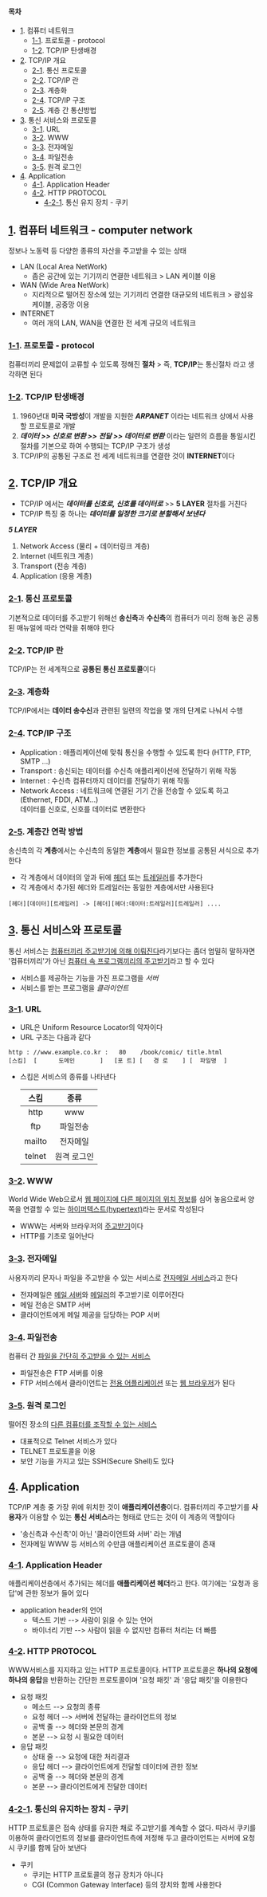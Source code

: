 #### 목차 <a id="toc"></a>
- [1](#1). 컴퓨터 네트워크
    - [1-1](#1-1). 프로토콜 - protocol
    - [1-2](#1-2). TCP/IP 탄생배경
- [2](#2). TCP/IP 개요
    - [2-1](#2-1). 통신 프로토콜
    - [2-2](#2-2). TCP/IP 란
    - [2-3](#2-3). 계층화
    - [2-4](#2-4). TCP/IP 구조
    - [2-5](#2-5). 계층 간 통신방법
- [3](#3). 통신 서비스와 프로토콜
    - [3-1](#3-1). URL
    - [3-2](#3-2). WWW
    - [3-3](#3-3). 전자메일
    - [3-4](#3-4). 파일전송
    - [3-5](#3-5). 원격 로그인
- [4](#4). Application
    - [4-1](#4-1). Application Header
    - [4-2](#4-2). HTTP PROTOCOL
        - [4-2-1](#4-2-1). 통신 유지 장치 - 쿠키

## [1](#toc). 컴퓨터 네트워크 - computer network <a id="1"></a>
정보나 노동력 등 다양한 종류의 자산을 주고받을 수 있는 상태

- LAN (Local Area NetWork)
    + 좁은 공간에 있는 기기끼리 연결한 네트워크 > LAN 케이블 이용
- WAN (Wide Area NetWork)
    + 지리적으로 떨어진 장소에 있는 기기끼리 연결한 대규모의 네트워크 > 광섬유 케이블, 공중망 이용
- INTERNET
    + 여러 개의 LAN, WAN을 연결한 전 세계 규모의 네트워크

### [1-1](#toc). 프로토콜 - protocol <a id="1-1"></a>
컴퓨터끼리 문제없이 교류할 수 있도록 정해진 **절차** > 즉, **TCP/IP**는 통신절차 라고 생각하면 된다

### [1-2](#toc). TCP/IP 탄생배경 <a id="1-2"></a>
1. 1960년대 **미국 국방성**이 개발을 지원한 ***ARPANET*** 이라는 네트워크 상에서 사용할 프로토콜로 개발  
2. ***데이터 >> 신호로 변환 >> 전달 >> 데이터로 변환*** 이라는 일련의 흐름을 통일시킨 절차를 기본으로 하여 수행되는 TCP/IP 구조가 생성  
3. TCP/IP의 공통된 구조로 전 세계 네트워크를 연결한 것이 **INTERNET**이다 


## [2](#toc). TCP/IP 개요 <a id="2"></a>
- TCP/IP 에서는 ***데이터를 신호로, 신호를 데이터로*** >> **5 LAYER** 절차를 거친다
- TCP/IP 특징 중 하나는 ***데이터를 일정한 크기로 분할해서 보낸다***

***5 LAYER***

1. Network Access (물리 + 데이터링크 계층)
2. Internet (네트워크 계층)
3. Transport (전송 계층)
4. Application (응용 계층)

### [2-1](#toc). 통신 프로토콜 <a id="2-1"></a>
기본적으로 데이터를 주고받기 위해선 **송신측**과 **수신측**의 컴퓨터가 미리 정해 놓은 공통된 매뉴얼에 따라 연락을 취해야 한다

### [2-2](#toc). TCP/IP 란 <a id="2-2"></a>
TCP/IP는 전 세계적으로 **공통된 통신 프로토콜**이다

### [2-3](#toc). 계층화 <a id="2-3"></a>
TCP/IP에서는 **데이터 송수신**과 관련된 일련의 작업을 몇 개의 단계로 나눠서 수행

### [2-4](#toc). TCP/IP 구조 <a id="2-4"></a>
- Application : 애플리케이션에 맞춰 통신을 수행할 수 있도록 한다 (HTTP, FTP, SMTP ...)
- Transport : 송신되는 데이터를 수신측 애플리케이션에 전달하기 위해 작동
- Internet : 수신측 컴퓨터까지 데이터를 전달하기 위해 작동
- Network Access : 네트워크에 연결된 기기 간을 전송할 수 있도록 하고(Ethernet, FDDI, ATM...)  
데이터를 신호로, 신호를 데이터로 변환한다

### [2-5](#toc). 계층간 연락 방법 <a id="2-5"></a>
송신측의 각 **계층**에서는 수신측의 동일한 **계층**에서 필요한 정보를 공통된 서식으로 추가한다

- 각 계층에서 데이터의 앞과 뒤에 <u>헤더</u> 또는 <u>트레일러</u>를 추가한다
- 각 계층에서 추가된 헤더와 트레일러는 동일한 계층에서만 사용된다
```
[헤더][데이터][트레일러] -> [헤더][헤더:데이터:트레일러][트레일러] ....
```


## [3](#toc). 통신 서비스와 프로토콜 <a id="3"></a>
통신 서비스는 <u>컴퓨터끼리 주고받기에 의해 이뤄진다</u>라기보다는 좀더 엄밀히 말하자면 '컴퓨터끼리'가 아닌 <u>컴퓨터 속 프로그램끼리의 주고받기</u>라고 할 수 있다

- 서비스를 제공하는 기능을 가진 프로그램을 *서버*
- 서비스를 받는 프로그램을 *클라이언트*

### [3-1](#toc). URL <a id="3-1"></a>
- URL은 Uniform Resource Locator의 약자이다
- URL 구조는 다음과 같다
```
http : //www.example.co.kr :   80    /book/comic/ title.html
[스킴]  [      도메인       ]   [포 트] [   경 로    ] [  파일명  ]
```
- 스킴은 서비스의 종류를 나타낸다

    스킴|종류
    :---:|:---:
    http|www
    ftp|파일전송
    mailto|전자메일
    telnet|원격 로그인

### [3-2](#toc). WWW <a id="3-2"></a>
World Wide Web으로서 <u>웹 페이지에 다른 페이지의 위치 정보</u>를 심어 놓음으로써 양쪽을 연결할 수 있는 <u>하이퍼텍스트(hypertext)</u>라는 문서로 작성된다

- WWW는 서버와 브라우저의 <u>주고받기</u>이다
- HTTP를 기초로 일어난다

### [3-3](#toc). 전자메일 <a id="3-3"></a>
사용자끼리 문자나 파일을 주고받을 수 있는 서비스로 <u>전자메일 서비스</u>라고 한다

- 전자메일은 <u>메일 서버</u>와 <u>메일러</u>의 주고받기로 이루어진다
- 메일 전송은 SMTP 서버
- 클라이언트에게 메일 제공을 담당하는 POP 서버

### [3-4](#toc). 파일전송 <a id="3-4"></a>
컴퓨터 간 <u>파일을 간단히 주고받을 수 있는 서비스</u>

- 파일전송은 FTP 서버를 이용
- FTP 서비스에서 클라이언트는 <u>전용 어플리케이션</u> 또는 <u>웹 브라우저</u>가 된다

### [3-5](#toc). 원격 로그인 <a id="3-5"></a>
떨어진 장소의 <u>다른 컴퓨터를 조작할 수 있는 서비스</u>

- 대표적으로 Telnet 서비스가 있다
- TELNET 프로토콜을 이용
- 보안 기능을 가지고 있는 SSH(Secure Shell)도 있다


## [4](#toc). Application <a id="4"></a>
TCP/IP 계층 중 가장 위에 위치한 것이 **애플리케이션층**이다. 컴퓨터끼리 주고받기를 **사용자**가 이용할 수 있는 **통신 서비스**라는 형태로 만드는 것이 이 계층의 역할이다

- '송신측과 수신측'이 아닌 '클라이언트와 서버' 라는 개념
- 전자메일 WWW 등 서비스의 수만큼 애플리케이션 프로토콜이 존재

### [4-1](#toc). Application Header <a id="4-1"></a>
애플리케이션층에서 추가되는 헤더를 **애플리케이션 헤더**라고 한다. 여기에는 '요청과 응답'에 관한 정보가 들어 있다

- application header의 언어
    + 텍스트 기반 --> 사람이 읽을 수 있는 언어
    + 바이너리 기반 --> 사람이 읽을 수 없지만 컴퓨터 처리는 더 빠름

### [4-2](#toc). HTTP PROTOCOL
WWW서비스를 지지하고 있는 HTTP 프로토콜이다. HTTP 프로토콜은 **하나의 요청에 하나의 응답**을 반환하는 간단한 프로토콜이며 '요청 패킷' 과 '응답 패킷'을 이용한다

- 요청 패킷
    + 메소드 --> 요청의 종류
    + 요청 헤더 --> 서버에 전달하는 클라이언트의 정보
    + 공백 줄 --> 헤더와 본문의 경계
    + 본문 --> 요청 시 필요한 데이터
- 응답 패킷
    + 상태 줄 --> 요청에 대한 처리결과
    + 응답 헤더 --> 클라이언트에게 전달할 데이터에 관한 정보
    + 공백 줄 --> 헤더와 본문의 경계
    + 본문 --> 클라이언트에게 전달한 데이터

### [4-2-1](#toc). 통신의 유지하는 장치 - 쿠키
HTTP 프로토콜은 접속 상태를 유지한 채로 주고받기를 계속할 수 없다. 따라서 쿠키를 이용하여 클라이언트의 정보를 클라이언트측에 저정해 두고 클라이언트는 서버에 요청 시 쿠키를 함께 담아 보낸다

- 쿠키
    + 쿠키는 HTTP 프로토콜의 정규 장치가 아니다
    + CGI (Common Gateway Interface) 등의 장치와 함께 사용한다

